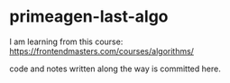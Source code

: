 # primeagen-last-algo

I am learning from this course: https://frontendmasters.com/courses/algorithms/

code and notes written along the way is committed here.
